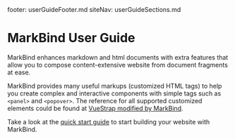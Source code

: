 <frontmatter>
  footer: userGuideFooter.md
  siteNav: userGuideSections.md
</frontmatter>

<include src="../common/header.md" />

<div class="website-content">

# MarkBind User Guide

MarkBind enhances markdown and html documents with extra features that allow you to compose content-extensive website from document fragments at ease.

MarkBind provides many useful markups (customized HTML tags) to help you create complex and interactive components with simple tags such as `<panel>` and `<popover>`. The reference for all supported customized elements could be found at [VueStrap modified by MarkBind](https://markbind.github.io/vue-strap/).

Take a look at the [quick start guide](userQuickStart.html) to start building your website with MarkBind.

</div>
